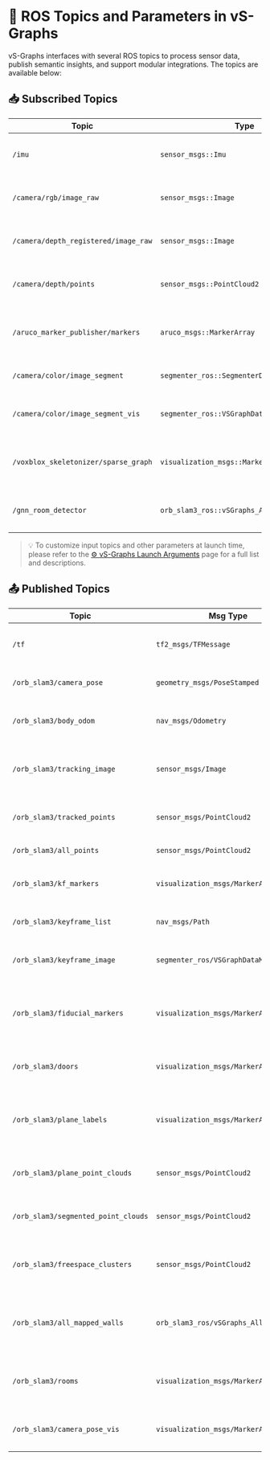 # 🤖 ROS Topics and Parameters in vS-Graphs

vS-Graphs interfaces with several ROS topics to process sensor data, publish semantic insights, and support modular integrations. The topics are available below:

## 📥 Subscribed Topics

| Topic                                | Type                                        | Description                                            |
| ------------------------------------ | ------------------------------------------- | ------------------------------------------------------ |
| `/imu`                               | `sensor_msgs::Imu`                          | Inertial data for IMU-powered configurations           |
| `/camera/rgb/image_raw`              | `sensor_msgs::Image`                        | RGB stream used in RGB-D configurations                |
| `/camera/depth_registered/image_raw` | `sensor_msgs::Image`                        | Aligned depth image stream in RGB-D setups             |
| `/camera/depth/points`               | `sensor_msgs::PointCloud2`                  | Point cloud generated by the depth sensor              |
| `/aruco_marker_publisher/markers`    | `aruco_msgs::MarkerArray`                   | Detected fiducial markers from the `aruco_ros` library |
| `/camera/color/image_segment`        | `segmenter_ros::SegmenterDataMsg`           | Semantic segmentation results                          |
| `/camera/color/image_segment_vis`    | `segmenter_ros::VSGraphDataMsg`             | Visualized semantic segmentation frame                 |
| `/voxblox_skeletonizer/sparse_graph` | `visualization_msgs::MarkerArray`           | Sparse graph representation of the free-space topology |
| `/gnn_room_detector`                 | `orb_slam3_ros::vSGraphs_AllDetectdetRooms` | GNN-based room segmentation output                     |

> 💡 To customize input topics and other parameters at launch time, please refer to the [⚙️ vS-Graphs Launch Arguments](../launch/README.md) page for a full list and descriptions.

## 📤 Published Topics

| Topic                               | Msg Type                              | Description                                               |
| ----------------------------------- | ------------------------------------- | --------------------------------------------------------- |
| `/tf`                               | `tf2_msgs/TFMessage`                  | Camera transforms in the world frame                      |
| `/orb_slam3/camera_pose`            | `geometry_msgs/PoseStamped`           | Camera pose in the world frame                            |
| `/orb_slam3/body_odom`              | `nav_msgs/Odometry`                   | IMU-body odometry in the world frame                      |
| `/orb_slam3/tracking_image`         | `sensor_msgs/Image`                   | Image with keypoints and tracking status overlay          |
| `/orb_slam3/tracked_points`         | `sensor_msgs/PointCloud2`             | Currently tracked SLAM map points                         |
| `/orb_slam3/all_points`             | `sensor_msgs/PointCloud2`             | All SLAM map points                                       |
| `/orb_slam3/kf_markers`             | `visualization_msgs/MarkerArray`      | Visualization markers for keyframe poses                  |
| `/orb_slam3/keyframe_list`          | `nav_msgs/Path`                       | Full list of keyframes (poses)                            |
| `/orb_slam3/keyframe_image`         | `segmenter_ros/VSGraphDataMsg`        | Keyframe data with semantic overlays                      |
| `/orb_slam3/fiducial_markers`       | `visualization_msgs/MarkerArray`      | Mapped fiducial (e.g., ArUco) markers in the world frame  |
| `/orb_slam3/doors`                  | `visualization_msgs/MarkerArray`      | Mapped doorways in the environment                        |
| `/orb_slam3/plane_labels`           | `visualization_msgs/MarkerArray`      | Semantic labels for building components (walls, ground)   |
| `/orb_slam3/plane_point_clouds`     | `sensor_msgs/PointCloud2`             | Point clouds of detected building components              |
| `/orb_slam3/segmented_point_clouds` | `sensor_msgs/PointCloud2`             | Point cloud after semantic segmentation                   |
| `/orb_slam3/freespace_clusters`     | `sensor_msgs/PointCloud2`             | Clustered free-space regions used for structural analysis |
| `/orb_slam3/all_mapped_walls`       | `orb_slam3_ros/vSGraphs_AllWallsData` | All wall segments identified (GNN-based room detection)   |
| `/orb_slam3/rooms`                  | `visualization_msgs/MarkerArray`      | Detected structural elements (rooms and corridors)        |
| `/orb_slam3/camera_pose_vis`        | `visualization_msgs/MarkerArray`      | Visualization markers for current camera pose             |
